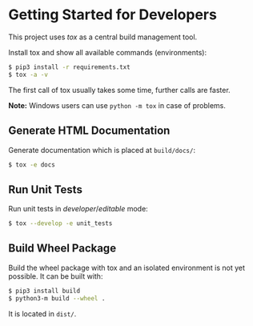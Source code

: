 # Getting Started for Developers

This project uses *tox* as a central build management tool.

Install tox and show all available commands (environments):

```bash
$ pip3 install -r requirements.txt
$ tox -a -v
```

The first call of tox usually takes some time, further calls are faster.

**Note:** Windows users can use `python -m tox` in case of problems.


## Generate HTML Documentation

Generate documentation which is placed at `build/docs/`:

```bash
$ tox -e docs
```


## Run Unit Tests

Run unit tests in *developer*/*editable* mode:

```bash
$ tox --develop -e unit_tests
```


## Build Wheel Package

Build the wheel package with tox and an isolated environment is not yet possible.
It can be built with:

```bash
$ pip3 install build
$ python3-m build --wheel .
```

It is located in `dist/`.
